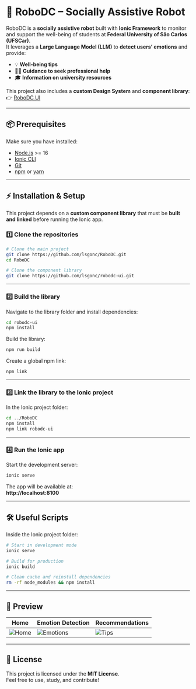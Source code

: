 
# 🤖 RoboDC – Socially Assistive Robot

RoboDC is a **socially assistive robot** built with **Ionic Framework** to monitor and support the well-being of students at **Federal University of São Carlos (UFSCar)**.  
It leverages a **Large Language Model (LLM)** to **detect users’ emotions** and provide:  

- 💡 **Well-being tips**  
- 🧑‍⚕️ **Guidance to seek professional help**  
- 🎓 **Information on university resources**  

This project also includes a **custom Design System** and **component library**:  
👉 [RoboDC UI](https://lsgonc.github.io/robodc-ui/)  

---

## 📦 Prerequisites

Make sure you have installed:  

- [Node.js](https://nodejs.org/) >= 16  
- [Ionic CLI](https://ionicframework.com/docs/cli)  
- [Git](https://git-scm.com/)  
- [npm](https://www.npmjs.com/) or [yarn](https://yarnpkg.com/)  

---

## ⚡ Installation & Setup

This project depends on a **custom component library** that must be **built and linked** before running the Ionic app.

### 1️⃣ Clone the repositories

```bash
# Clone the main project
git clone https://github.com/lsgonc/RoboDC.git
cd RoboDC

# Clone the component library
git clone https://github.com/lsgonc/robodc-ui.git
```

---

### 2️⃣ Build the library

Navigate to the library folder and install dependencies:

```bash
cd robodc-ui
npm install
```

Build the library:

```bash
npm run build
```

Create a global npm link:

```bash
npm link
```

---

### 3️⃣ Link the library to the Ionic project

In the Ionic project folder:

```bash
cd ../RoboDC
npm install
npm link robodc-ui
```

---

### 4️⃣ Run the Ionic app

Start the development server:

```bash
ionic serve
```

The app will be available at:  
**http://localhost:8100**

---

## 🛠️ Useful Scripts

Inside the Ionic project folder:  

```bash
# Start in development mode
ionic serve

# Build for production
ionic build

# Clean cache and reinstall dependencies
rm -rf node_modules && npm install
```

---

## 🎨 Preview

| Home | Emotion Detection | Recommendations |
|------|------------------|-----------------|
| ![Home](https://via.placeholder.com/300x200) | ![Emotions](https://via.placeholder.com/300x200) | ![Tips](https://via.placeholder.com/300x200) |

---

## 📄 License

This project is licensed under the **MIT License**.  
Feel free to use, study, and contribute!  
